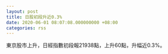 ```yaml
---
layout: post
title: 日股初段升近0.3%
date: 2020-06-01 08:07:08.000000000 +08:00
categories: rss
---
```


東京股市上升，日經指數初段報21938點，上升60點，升幅近0.3%。
